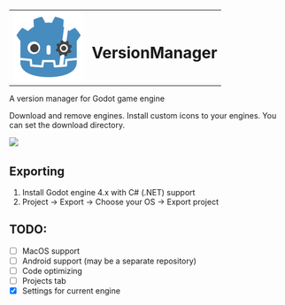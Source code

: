 <table><tr width=64px><td><img src="https://github.com/Utilerain/VersionManager/blob/main/icon.svg"height="128px"></td><td><h1>VersionManager</h1></td></tr></table>

A version manager for Godot game engine

Download and remove engines. Install custom icons to your engines. You can set the download directory.

<img src="https://i.imgur.com/hivE3Ou.png">

## Exporting
1. Install Godot engine 4.x with C# (.NET) support
2. Project -> Export -> Choose your OS -> Export project

## TODO:
- [ ] MacOS support
- [ ] Android support (may be a separate repository)
- [ ] Code optimizing
- [ ] Projects tab
- [X] Settings for current engine